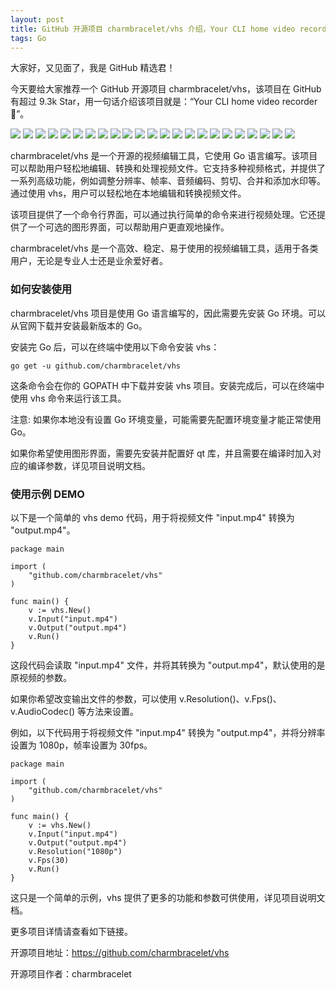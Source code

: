 ```yaml
---
layout: post
title: GitHub 开源项目 charmbracelet/vhs 介绍，Your CLI home video recorder
tags: Go
---
```


大家好，又见面了，我是 GitHub 精选君！

今天要给大家推荐一个 GitHub 开源项目 charmbracelet/vhs，该项目在 GitHub 有超过 9.3k Star，用一句话介绍该项目就是：“Your CLI home video recorder 📼”。

![](https://user-images.githubusercontent.com/42545625/198402537-12ca2f6c-0779-4eb8-a67c-8db9cb3df13c.png#gh-dark-mode-only)
![](https://godoc.org/github.com/golang/gddo?status.svg)
![](https://stuff.charm.sh/vhs/examples/neofetch_3.gif)
![](https://stuff.charm.sh/vhs/examples/demo.gif)
![](https://stuff.charm.sh/vhs/examples/font-size-10.gif)
![](https://stuff.charm.sh/vhs/examples/font-size-20.gif)
![](https://stuff.charm.sh/vhs/examples/font-size-40.gif)
![](https://stuff.charm.sh/vhs/examples/font-family.gif)
![](https://stuff.charm.sh/vhs/examples/width.gif)
![](https://stuff.charm.sh/vhs/examples/height.gif)
![](https://stuff.charm.sh/vhs/examples/letter-spacing.gif)
![](https://stuff.charm.sh/vhs/examples/line-height.gif)
![](https://stuff.charm.sh/vhs/examples/typing-speed.gif)
![](https://stuff.charm.sh/vhs/examples/theme.gif)
![](https://stuff.charm.sh/vhs/examples/padding.gif)
![](https://stuff.charm.sh/vhs/examples/type.gif)
![](https://stuff.charm.sh/vhs/examples/backspace.gif)
![](https://stuff.charm.sh/vhs/examples/ctrl.gif)
![](https://stuff.charm.sh/vhs/examples/enter.gif)
![](https://stuff.charm.sh/vhs/examples/arrow.gif)
![](https://stuff.charm.sh/vhs/examples/tab.gif)
![](https://stuff.charm.sh/vhs/examples/space.gif)
![](https://stuff.charm.sh/vhs/examples/hide.gif)

charmbracelet/vhs 是一个开源的视频编辑工具，它使用 Go 语言编写。该项目可以帮助用户轻松地编辑、转换和处理视频文件。它支持多种视频格式，并提供了一系列高级功能，例如调整分辨率、帧率、音频编码、剪切、合并和添加水印等。通过使用 vhs，用户可以轻松地在本地编辑和转换视频文件。

该项目提供了一个命令行界面，可以通过执行简单的命令来进行视频处理。它还提供了一个可选的图形界面，可以帮助用户更直观地操作。

charmbracelet/vhs 是一个高效、稳定、易于使用的视频编辑工具，适用于各类用户，无论是专业人士还是业余爱好者。


### 如何安装使用

charmbracelet/vhs 项目是使用 Go 语言编写的，因此需要先安装 Go 环境。可以从官网下载并安装最新版本的 Go。

安装完 Go 后，可以在终端中使用以下命令安装 vhs：

```
go get -u github.com/charmbracelet/vhs
```

这条命令会在你的 GOPATH 中下载并安装 vhs 项目。安装完成后，可以在终端中使用 vhs 命令来运行该工具。

注意: 如果你本地没有设置 Go 环境变量，可能需要先配置环境变量才能正常使用 Go。

如果你希望使用图形界面，需要先安装并配置好 qt 库，并且需要在编译时加入对应的编译参数，详见项目说明文档。


### 使用示例 DEMO

以下是一个简单的 vhs demo 代码，用于将视频文件 "input.mp4" 转换为 "output.mp4"。
```
package main

import (
    "github.com/charmbracelet/vhs"
)

func main() {
    v := vhs.New()
    v.Input("input.mp4")
    v.Output("output.mp4")
    v.Run()
}
```

这段代码会读取 "input.mp4" 文件，并将其转换为 "output.mp4"，默认使用的是原视频的参数。

如果你希望改变输出文件的参数，可以使用 v.Resolution()、v.Fps()、v.AudioCodec() 等方法来设置。

例如，以下代码用于将视频文件 "input.mp4" 转换为 "output.mp4"，并将分辨率设置为 1080p，帧率设置为 30fps。
```
package main

import (
    "github.com/charmbracelet/vhs"
)

func main() {
    v := vhs.New()
    v.Input("input.mp4")
    v.Output("output.mp4")
    v.Resolution("1080p")
    v.Fps(30)
    v.Run()
}
```

这只是一个简单的示例，vhs 提供了更多的功能和参数可供使用，详见项目说明文档。


更多项目详情请查看如下链接。

开源项目地址：https://github.com/charmbracelet/vhs  

开源项目作者：charmbracelet

